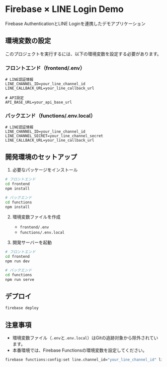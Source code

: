 # Firebase × LINE Login Demo

Firebase AuthenticationとLINE Loginを連携したデモアプリケーション

## 環境変数の設定

このプロジェクトを実行するには、以下の環境変数を設定する必要があります。

### フロントエンド（frontend/.env）

```
# LINE認証情報
LINE_CHANNEL_ID=your_line_channel_id
LINE_CALLBACK_URL=your_line_callback_url

# API設定
API_BASE_URL=your_api_base_url
```

### バックエンド（functions/.env.local）

```
# LINE認証情報
LINE_CHANNEL_ID=your_line_channel_id
LINE_CHANNEL_SECRET=your_line_channel_secret
LINE_CALLBACK_URL=your_line_callback_url
```

## 開発環境のセットアップ

1. 必要なパッケージをインストール

```bash
# フロントエンド
cd frontend
npm install

# バックエンド
cd functions
npm install
```

2. 環境変数ファイルを作成
   - `frontend/.env`
   - `functions/.env.local`

3. 開発サーバーを起動

```bash
# フロントエンド
cd frontend
npm run dev

# バックエンド
cd functions
npm run serve
```

## デプロイ

```bash
firebase deploy
```

## 注意事項

- 環境変数ファイル（`.env`と`.env.local`）はGitの追跡対象から除外されています。
- 本番環境では、Firebase Functionsの環境変数を設定してください。

```bash
firebase functions:config:set line.channel_id="your_line_channel_id" line.channel_secret="your_line_channel_secret" line.callback_url="your_line_callback_url"